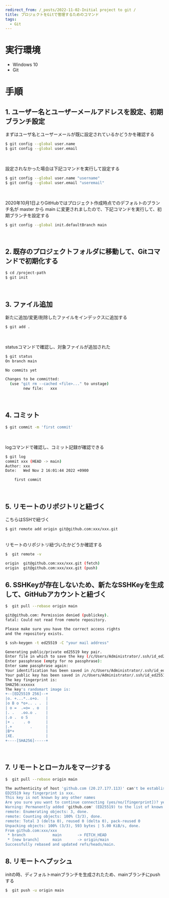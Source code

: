 ```yaml
---
redirect_from: /_posts/2022-11-02-Initial project to git /
title: プロジェクトをGitで管理するためのコマンド
tags:
  - Git
---
```


# 実行環境
- Windows 10
- Git

# 手順

## 1. ユーザー名とユーザーメールアドレスを設定、初期ブランチ設定

まずはユーザ名とユーザーメールが既に設定されているかどうかを確認する
```bash
$ git config --global user.name
$ git config --global user.email
```
<br/>

設定されなかった場合は下記コマンドを実行して設定する
```bash
$ git config --global user.name "username"
$ git config --global user.email "useremail"
```
<br/>

2020年10月1日よりGitHubではプロジェクト作成時点でのデフォルトのブランチ名が master から main に変更されましたので、下記コマンドを実行して、初期ブランチを設定する
```bash
$ git config --global init.defaultBranch main
```

<br/>

## 2. 既存のプロジェクトフォルダに移動して、Gitコマンドで初期化する

```bash
$ cd /project-path
$ git init
```

<br/>


## 3. ファイル追加

新たに追加/変更/削除したファイルをインデックスに追加する
```bash
$ git add .
```
<br/>

statusコマンドで確認し、対象ファイルが追加された
```bash
$ git status
On branch main

No commits yet

Changes to be committed:
  (use "git rm --cached <file>..." to unstage)
        new file:   xxx

```
<br/>

## 4. コミット
```bash
$ git commit -m 'first commit'
```
<br/>

logコマンドで確認し、コミット記録が確認できる
```bash
$ git log
commit xxx (HEAD -> main)
Author: xxx
Date:   Wed Nov 2 16:01:44 2022 +0900

    first commit
```
<br/>

## 5. リモートのリポジトリと紐づく

こちらはSSHで紐づく
```bash
$ git remote add origin git@github.com:xxx/xxx.git
```
<br/>
リモートのリポジトリ紐づいたかどうか確認する

```bash
$  git remote -v

origin  git@github.com:xxx/xxx.git (fetch)
origin  git@github.com:xxx/xxx.git (push)
```

## 6. SSHKeyが存在しないため、新たなSSHKeyを生成して、GitHubアカウントと紐づく

```bash
$  git pull --rebase origin main

git@github.com: Permission denied (publickey).
fatal: Could not read from remote repository.

Please make sure you have the correct access rights
and the repository exists.
```
```bash
$ ssh-keygen -t ed25519 -C "your mail address"

Generating public/private ed25519 key pair.
Enter file in which to save the key (/c/Users/Administrator/.ssh/id_ed25519):
Enter passphrase (empty for no passphrase):
Enter same passphrase again:
Your identification has been saved in /c/Users/Administrator/.ssh/id_ed25519
Your public key has been saved in /c/Users/Administrator/.ssh/id_ed25519.pub
The key fingerprint is:
SHA256:xxxxxx
The key's randomart image is:
+--[ED25519 256]--+
|o. +...*..o+o.   |
|o B o *o+.. . .  |
| o =  .=o= . o   |
|. .   .oo.o .    |
|.o .  o S        |
|+ .    . o       |
|.+        .      |
|B*+              |
|XE.              |
+----[SHA256]-----+
```
<br/>


## 7. リモートとローカルをマージする

```bash
$  git pull --rebase origin main
```

```bash
The authenticity of host 'github.com (20.27.177.113)' can't be established.
ED25519 key fingerprint is xxx.
This key is not known by any other names
Are you sure you want to continue connecting (yes/no/[fingerprint])? yes
Warning: Permanently added 'github.com' (ED25519) to the list of known hosts.
remote: Enumerating objects: 3, done.
remote: Counting objects: 100% (3/3), done.
remote: Total 3 (delta 0), reused 0 (delta 0), pack-reused 0
Unpacking objects: 100% (3/3), 593 bytes | 5.00 KiB/s, done.
From github.com:xxx/xxx
 * branch            main       -> FETCH_HEAD
 * [new branch]      main       -> origin/main
Successfully rebased and updated refs/heads/main.

```


## 8. リモートへプッシュ
initの時、ディフォルトmainブランチを生成されたため、mainブランチにpushする
```bash
$  git push -u origin main
```
